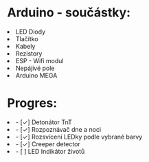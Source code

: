 <h1> Arduino - součástky: </h1> 
<li> LED Diody </li>
<li> Tlačítko</li>
<li> Kabely</li>
<li> Rezistory</li>
<li> ESP - Wifi modul</li>
<li> Nepájivé pole</li>
<li> Arduino MEGA</li>

<h1>Progres:</h1>
<li>- [✓] Detonátor TnT</li>
<li>- [✓] Rozpoznávač dne a noci</li>
<li>- [✓] Rozsvícení LEDky podle vybrané barvy</li>
<li>- [✓] Creeper detector</li>
<li>- [ ] LED Indikátor životů</li>
